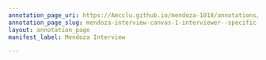 ```yaml
---
annotation_page_uri: https://Amcclu.github.io/mendoza-1018/annotations/mendoza-interview-canvas-1-interviewer--specific-question.json
annotation_page_slug: mendoza-interview-canvas-1-interviewer--specific-question
layout: annotation_page
manifest_label: Mendoza Interview

---
```


